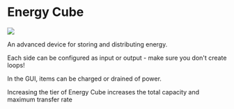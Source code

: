 # Energy Cube
![](item:mekanism:basic_energy_cube,mekanism:advanced_energy_cube,mekanism:elite_energy_cube,mekanism:ultimate_energy_cube)

An advanced device for storing and distributing energy.

Each side can be configured as input or output - make sure you don't create loops!

In the GUI, items can be charged or drained of power.

Increasing the tier of Energy Cube increases the total capacity and maximum transfer rate
